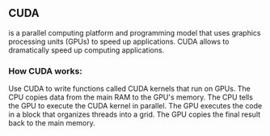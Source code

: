 ## CUDA 
is a parallel computing platform and programming model that uses graphics processing units (GPUs) to speed up applications. CUDA allows to dramatically speed up computing applications.

### How CUDA works: 
Use CUDA to write functions called CUDA kernels that run on GPUs.
The CPU copies data from the main RAM to the GPU's memory.
The CPU tells the GPU to execute the CUDA kernel in parallel.
The GPU executes the code in a block that organizes threads into a grid.
The GPU copies the final result back to the main memory.



